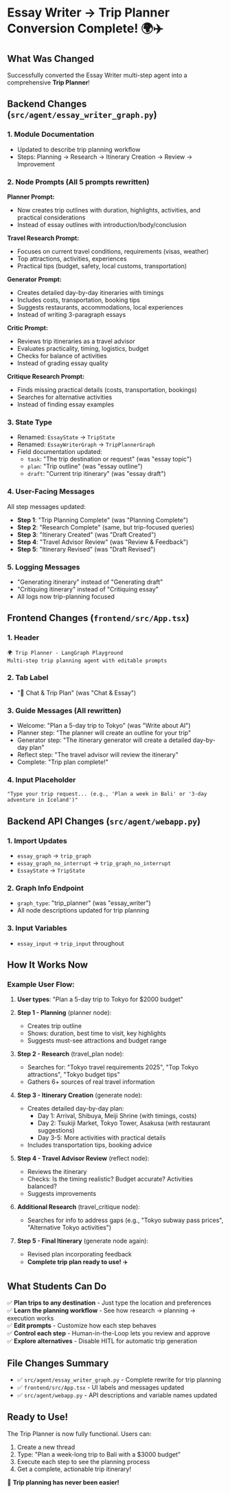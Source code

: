 # Essay Writer → Trip Planner Conversion Complete! 🌍✈️

## What Was Changed

Successfully converted the Essay Writer multi-step agent into a comprehensive **Trip Planner**!

## Backend Changes (`src/agent/essay_writer_graph.py`)

### 1. **Module Documentation**
- Updated to describe trip planning workflow
- Steps: Planning → Research → Itinerary Creation → Review → Improvement

### 2. **Node Prompts** (All 5 prompts rewritten)

**Planner Prompt:**
- Now creates trip outlines with duration, highlights, activities, and practical considerations
- Instead of essay outlines with introduction/body/conclusion

**Travel Research Prompt:**
- Focuses on current travel conditions, requirements (visas, weather)
- Top attractions, activities, experiences
- Practical tips (budget, safety, local customs, transportation)

**Generator Prompt:**
- Creates detailed day-by-day itineraries with timings
- Includes costs, transportation, booking tips
- Suggests restaurants, accommodations, local experiences
- Instead of writing 3-paragraph essays

**Critic Prompt:**
- Reviews trip itineraries as a travel advisor
- Evaluates practicality, timing, logistics, budget
- Checks for balance of activities
- Instead of grading essay quality

**Critique Research Prompt:**
- Finds missing practical details (costs, transportation, bookings)
- Searches for alternative activities
- Instead of finding essay examples

### 3. **State Type**
- Renamed: `EssayState` → `TripState`
- Renamed: `EssayWriterGraph` → `TripPlannerGraph`
- Field documentation updated:
  - `task`: "The trip destination or request" (was "essay topic")
  - `plan`: "Trip outline" (was "essay outline")
  - `draft`: "Current trip itinerary" (was "essay draft")

### 4. **User-Facing Messages**
All step messages updated:
- **Step 1**: "Trip Planning Complete" (was "Planning Complete")
- **Step 2**: "Research Complete" (same, but trip-focused queries)
- **Step 3**: "Itinerary Created" (was "Draft Created")
- **Step 4**: "Travel Advisor Review" (was "Review & Feedback")
- **Step 5**: "Itinerary Revised" (was "Draft Revised")

### 5. **Logging Messages**
- "Generating itinerary" instead of "Generating draft"
- "Critiquing itinerary" instead of "Critiquing essay"
- All logs now trip-planning focused

## Frontend Changes (`frontend/src/App.tsx`)

### 1. **Header**
```
🌍 Trip Planner - LangGraph Playground
Multi-step trip planning agent with editable prompts
```

### 2. **Tab Label**
- "💬 Chat & Trip Plan" (was "Chat & Essay")

### 3. **Guide Messages** (All rewritten)
- Welcome: "Plan a 5-day trip to Tokyo" (was "Write about AI")
- Planner step: "The planner will create an outline for your trip"
- Generator step: "The itinerary generator will create a detailed day-by-day plan"
- Reflect step: "The travel advisor will review the itinerary"
- Complete: "Trip plan complete!"

### 4. **Input Placeholder**
```
"Type your trip request... (e.g., 'Plan a week in Bali' or '3-day adventure in Iceland')"
```

## Backend API Changes (`src/agent/webapp.py`)

### 1. **Import Updates**
- `essay_graph` → `trip_graph`
- `essay_graph_no_interrupt` → `trip_graph_no_interrupt`
- `EssayState` → `TripState`

### 2. **Graph Info Endpoint**
- `graph_type`: "trip_planner" (was "essay_writer")
- All node descriptions updated for trip planning

### 3. **Input Variables**
- `essay_input` → `trip_input` throughout

## How It Works Now

### **Example User Flow:**

1. **User types**: "Plan a 5-day trip to Tokyo for $2000 budget"

2. **Step 1 - Planning** (planner node):
   - Creates trip outline
   - Shows: duration, best time to visit, key highlights
   - Suggests must-see attractions and budget range

3. **Step 2 - Research** (travel_plan node):
   - Searches for: "Tokyo travel requirements 2025", "Top Tokyo attractions", "Tokyo budget tips"
   - Gathers 6+ sources of real travel information

4. **Step 3 - Itinerary Creation** (generate node):
   - Creates detailed day-by-day plan:
     - Day 1: Arrival, Shibuya, Meiji Shrine (with timings, costs)
     - Day 2: Tsukiji Market, Tokyo Tower, Asakusa (with restaurant suggestions)
     - Day 3-5: More activities with practical details
   - Includes transportation tips, booking advice

5. **Step 4 - Travel Advisor Review** (reflect node):
   - Reviews the itinerary
   - Checks: Is the timing realistic? Budget accurate? Activities balanced?
   - Suggests improvements

6. **Additional Research** (travel_critique node):
   - Searches for info to address gaps (e.g., "Tokyo subway pass prices", "Alternative Tokyo activities")

7. **Step 5 - Final Itinerary** (generate node again):
   - Revised plan incorporating feedback
   - **Complete trip plan ready to use!** ✈️

## What Students Can Do

✅ **Plan trips to any destination** - Just type the location and preferences  
✅ **Learn the planning workflow** - See how research → planning → execution works  
✅ **Edit prompts** - Customize how each step behaves  
✅ **Control each step** - Human-in-the-Loop lets you review and approve  
✅ **Explore alternatives** - Disable HITL for automatic trip generation  

## File Changes Summary

- ✅ `src/agent/essay_writer_graph.py` - Complete rewrite for trip planning
- ✅ `frontend/src/App.tsx` - UI labels and messages updated
- ✅ `src/agent/webapp.py` - API descriptions and variable names updated

## Ready to Use!

The Trip Planner is now fully functional. Users can:
1. Create a new thread
2. Type: "Plan a week-long trip to Bali with a $3000 budget"
3. Execute each step to see the planning process
4. Get a complete, actionable trip itinerary!

🎉 **Trip planning has never been easier!**
